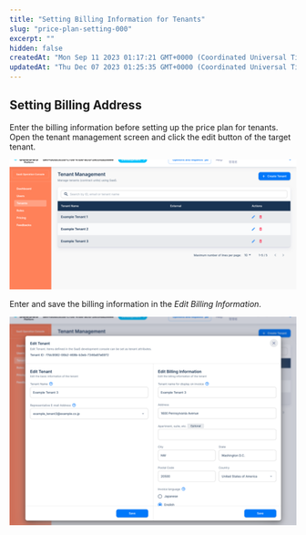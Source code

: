```yaml
---
title: "Setting Billing Information for Tenants"
slug: "price-plan-setting-000"
excerpt: ""
hidden: false
createdAt: "Mon Sep 11 2023 01:17:21 GMT+0000 (Coordinated Universal Time)"
updatedAt: "Thu Dec 07 2023 01:25:35 GMT+0000 (Coordinated Universal Time)"
---
```

## Setting Billing Address

Enter the billing information before setting up the price plan for tenants.  
Open the tenant management screen and click the edit button of the target tenant.

![](/img/saas-operation-console/price-plan/price-plan-setting-000/tenant.png)

Enter and save the billing information in the *Edit Billing Information*.

![](/img/saas-operation-console/price-plan/price-plan-setting-000/setting.png)
